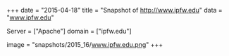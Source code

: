 
+++
date = "2015-04-18"
title = "Snapshot of http://www.ipfw.edu"
data = "www.ipfw.edu"

Server = ["Apache"]
domain = ["ipfw.edu"]

  image = "snapshots/2015_16/www.ipfw.edu.png"
+++
#
